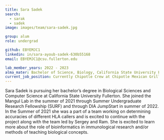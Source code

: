 ```yaml
---
title: Sara Sadek
search:
  - sarak
  - sadek
image: images/team/sara-sadek.jpg

group: alum
role: undergrad

github: EBYEMJC1
linkedin: in/sara-ayoub-sadek-630b55168
email: EBYEMJC1@csu.fullerton.edu

lab_member_years: 2022 - 2023
alma_mater: Bachelor of Science, Biology, California State University Fullerton
current_job_position: Currently Chipotle Crew at Chipotle Mexican Grill; Former Supplemental Instruction Leader at California State University Fullerton
---
```


 Sara Sadek is pursuing her bachelor’s degree in Biological Sciences and Computer Science at California State University Fullerton. She joined the Mangul Lab in the summer of 2021 through Summer Undergraduate Research Fellowship (SURF) and through DIA JumpStart in summer of 2022. In the Summer of 2021 she was a part of a team working on determining accuracies of different HLA callers and is excited to continue with the project along with the team led by Sergey and Ram. She is excited to learn more about the role of bioinformatics in immunological research and/or methods of teaching biological concepts.

